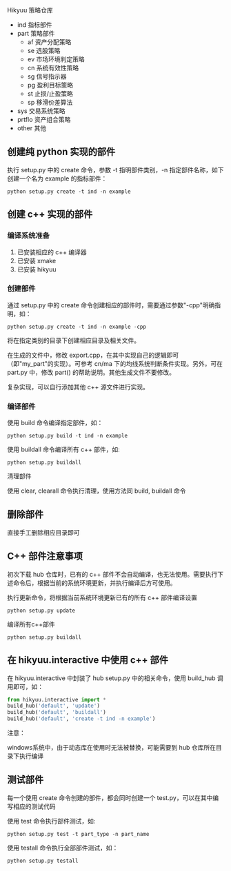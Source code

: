 Hikyuu 策略仓库

+ ind 指标部件
+ part 策略部件
  + af 资产分配策略
  + se 选股策略
  + ev 市场环境判定策略
  + cn 系统有效性策略
  + sg 信号指示器
  + pg 盈利目标策略
  + st 止损/止盈策略
  + sp 移滑价差算法
+ sys 交易系统策略
+ prtflo 资产组合策略
+ other 其他

## 创建纯 python 实现的部件

执行 setup.py 中的 create 命令，参数 -t 指明部件类别，-n 指定部件名称，如下创建一个名为 example 的指标部件：

```shell
python setup.py create -t ind -n example
```

## 创建 c++ 实现的部件

### 编译系统准备

1. 已安装相应的 c++ 编译器
2. 已安装 xmake
3. 已安装 hikyuu

### 创建部件

通过 setup.py 中的 create 命令创建相应的部件时，需要通过参数"-cpp"明确指明，如：

```shell
python setup.py create -t ind -n example -cpp
```

将在指定类别的目录下创建相应目录及相关文件。

在生成的文件中，修改 export.cpp，在其中实现自己的逻辑即可（即"my_part"的实现）。可参考 cn/ma 下的均线系统判断条件实现。另外，可在 part.py 中，修改 part() 的帮助说明。其他生成文件不要修改。

复杂实现，可以自行添加其他 c++ 源文件进行实现。

### 编译部件

使用 build 命令编译指定部件，如：

```shell
python setup.py build -t ind -n example
```

使用 buildall 命令编译所有 c++ 部件，如:

```shell
python setup.py buildall
```

清理部件

使用 clear, clearall 命令执行清理，使用方法同 build, buildall 命令

## 删除部件

直接手工删除相应目录即可

## C++ 部件注意事项

初次下载 hub 仓库时，已有的 c++ 部件不会自动编译，也无法使用。需要执行下述命令后，根据当前的系统环境更新，并执行编译后方可使用。

执行更新命令，将根据当前系统环境更新已有的所有 c++ 部件编译设置

```shell
python setup.py update
```

编译所有c++部件

```shell
python setup.py buildall
```

## 在 hikyuu.interactive 中使用 c++ 部件

在 hikyuu.interactive 中封装了 hub setup.py 中的相关命令，使用 build_hub 调用即可，如：

```python
from hikyuu.interactive import *
build_hub('default', 'update')
build_hub('default', 'buildall')
build_hub('default', 'create -t ind -n example')
```

注意：

windows系统中，由于动态库在使用时无法被替换，可能需要到 hub 仓库所在目录下执行编译

## 测试部件

每一个使用 create 命令创建的部件，都会同时创建一个 test.py，可以在其中编写相应的测试代码

使用 test 命令执行部件测试，如:

```shell
python setup.py test -t part_type -n part_name
```

使用 testall 命令执行全部部件测试，如：

```shell
python setup.py testall
```
